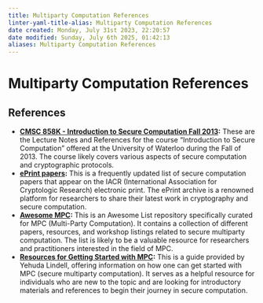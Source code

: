 ```yaml
---
title: Multiparty Computation References
linter-yaml-title-alias: Multiparty Computation References
date created: Monday, July 31st 2023, 22:20:57
date modified: Sunday, July 6th 2025, 01:42:13
aliases: Multiparty Computation References
---
```


# Multiparty Computation References

## References

- **[CMSC 858K - Introduction to Secure Computation Fall 2013](https://www.cs.umd.edu/~jkatz/gradcrypto2/f13/scribes.html):** These are the Lecture Notes and References for the course “Introduction to Secure Computation” offered at the University of Waterloo during the Fall of 2013. The course likely covers various aspects of secure computation and cryptographic protocols.
- **[ePrint papers](https://guutboy.github.io/):** This is a frequently updated list of secure computation papers that appear on the IACR (International Association for Cryptologic Research) electronic print. The ePrint archive is a renowned platform for researchers to share their latest work in cryptography and secure computation.
- **[Awesome MPC](https://github.com/rdragos/awesome-mpc):** This is an Awesome List repository specifically curated for MPC (Multi-Party Computation). It contains a collection of different papers, resources, and workshop listings related to secure multiparty computation. The list is likely to be a valuable resource for researchers and practitioners interested in the field of MPC.
- **[Resources for Getting Started with MPC](https://u.cs.biu.ac.il/~lindell/MPC-resources.html):** This is a guide provided by Yehuda Lindell, offering information on how one can get started with MPC (secure multiparty computation). It serves as a helpful resource for individuals who are new to the topic and are looking for introductory materials and references to begin their journey in secure computation.
